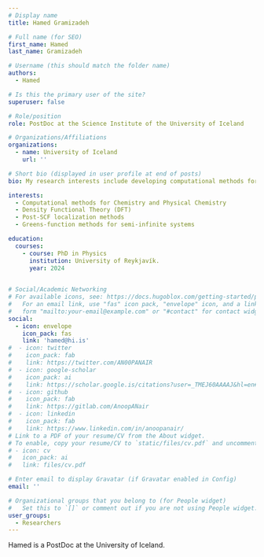 ```yaml
---
# Display name
title: Hamed Gramizadeh

# Full name (for SEO)
first_name: Hamed
last_name: Gramizadeh

# Username (this should match the folder name)
authors:
  - Hamed

# Is this the primary user of the site?
superuser: false

# Role/position
role: PostDoc at the Science Institute of the University of Iceland

# Organizations/Affiliations
organizations:
  - name: University of Iceland
    url: ''

# Short bio (displayed in user profile at end of posts)
bio: My research interests include developing computational methods for atomic scale Physics and programming.

interests:
  - Computational methods for Chemistry and Physical Chemistry
  - Density Functional Theory (DFT)
  - Post-SCF localization methods
  - Greens-function methods for semi-infinite systems

education:
  courses:
    - course: PhD in Physics
      institution: University of Reykjavík.
      year: 2024
   

# Social/Academic Networking
# For available icons, see: https://docs.hugoblox.com/getting-started/page-builder/#icons
#   For an email link, use "fas" icon pack, "envelope" icon, and a link in the
#   form "mailto:your-email@example.com" or "#contact" for contact widget.
social:
  - icon: envelope
    icon_pack: fas
    link: 'hamed@hi.is'
#  - icon: twitter
#    icon_pack: fab
#    link: https://twitter.com/AN00PANAIR
#  - icon: google-scholar
#    icon_pack: ai
#    link: https://scholar.google.is/citations?user=_TMEJ60AAAAJ&hl=en#d=gsc_md_pro-d&t=1656456779647&u=%23t%3Dgsc_md_pro_ed
#  - icon: github
#    icon_pack: fab
#    link: https://gitlab.com/AnoopANair
#  - icon: linkedin
#    icon_pack: fab
#    link: https://www.linkedin.com/in/anoopanair/
# Link to a PDF of your resume/CV from the About widget.
# To enable, copy your resume/CV to `static/files/cv.pdf` and uncomment the lines below.
# - icon: cv
#   icon_pack: ai
#   link: files/cv.pdf

# Enter email to display Gravatar (if Gravatar enabled in Config)
email: ''

# Organizational groups that you belong to (for People widget)
#   Set this to `[]` or comment out if you are not using People widget.
user_groups:
  - Researchers
---
```

Hamed is a PostDoc at the University of Iceland.
